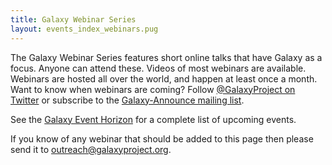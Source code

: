 ```yaml
---
title: Galaxy Webinar Series
layout: events_index_webinars.pug
---
```


The Galaxy Webinar Series features short online talks that have Galaxy as a focus.  Anyone can attend these.  Videos of most webinars are available. Webinars are hosted all over the world, and happen at least once a month. Want to know when webinars are coming?  Follow [@GalaxyProject on  Twitter](https://twitter.com/galaxyproject) or subscribe to the [Galaxy-Announce mailing list](/src/mailing-lists/index.md).

See the [Galaxy Event Horizon](/src/events/index.md) for a complete list of upcoming events.

If you know of any webinar that should be added to this page then please send it to outreach@galaxyproject.org.

<div class='center'>
</div>
